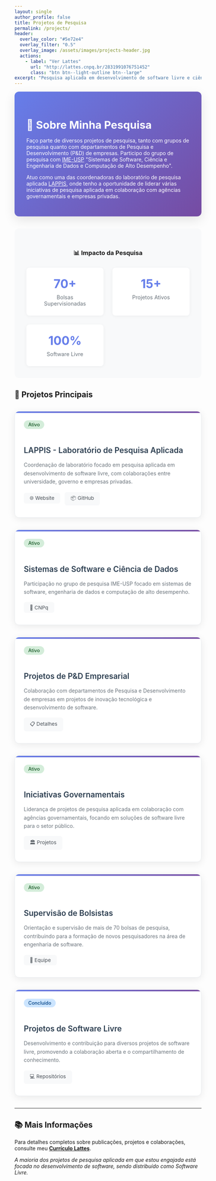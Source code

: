 ```yaml
---
layout: single
author_profile: false
title: Projetos de Pesquisa
permalink: /projects/
header:
  overlay_color: "#5e72e4"
  overlay_filter: "0.5"
  overlay_image: /assets/images/projects-header.jpg
  actions:
    - label: "Ver Lattes"
      url: "http://lattes.cnpq.br/2831991076751452"
      class: "btn btn--light-outline btn--large"
excerpt: "Pesquisa aplicada em desenvolvimento de software livre e ciência de dados"
---
```


<style>
.projects-intro {
  background: linear-gradient(135deg, #667eea 0%, #764ba2 100%);
  color: white;
  padding: 2rem;
  border-radius: 12px;
  margin-bottom: 2rem;
  box-shadow: 0 10px 30px rgba(0,0,0,0.1);
}

.projects-intro h2 {
  color: white;
  margin-bottom: 1rem;
  font-size: 1.8rem;
}

.projects-grid {
  display: grid;
  grid-template-columns: repeat(auto-fit, minmax(300px, 1fr));
  gap: 2rem;
  margin: 2rem 0;
}

.project-card {
  background: white;
  border-radius: 12px;
  padding: 1.5rem;
  box-shadow: 0 4px 20px rgba(0,0,0,0.08);
  transition: all 0.3s ease;
  border: 1px solid #e9ecef;
  position: relative;
  overflow: hidden;
}

.project-card::before {
  content: '';
  position: absolute;
  top: 0;
  left: 0;
  right: 0;
  height: 4px;
  background: linear-gradient(90deg, #667eea, #764ba2);
}

.project-card:hover {
  transform: translateY(-5px);
  box-shadow: 0 8px 30px rgba(0,0,0,0.12);
}

.project-card h3 {
  color: #2c3e50;
  margin-bottom: 1rem;
  font-size: 1.3rem;
  font-weight: 600;
}

.project-card p {
  color: #6c757d;
  line-height: 1.6;
  margin-bottom: 1rem;
}

.project-status {
  display: inline-block;
  padding: 0.25rem 0.75rem;
  border-radius: 20px;
  font-size: 0.8rem;
  font-weight: 500;
  margin-bottom: 1rem;
}

.status-active {
  background: #d4edda;
  color: #155724;
}

.status-completed {
  background: #cce5ff;
  color: #004085;
}

.project-links {
  margin-top: 1rem;
}

.project-links a {
  display: inline-block;
  margin-right: 0.5rem;
  margin-bottom: 0.5rem;
  padding: 0.4rem 1rem;
  background: #f8f9fa;
  color: #495057;
  text-decoration: none;
  border-radius: 6px;
  font-size: 0.85rem;
  transition: all 0.2s ease;
}

.project-links a:hover {
  background: #667eea;
  color: white;
  text-decoration: none;
}

.stats-section {
  background: #f8f9fa;
  padding: 2rem;
  border-radius: 12px;
  margin: 2rem 0;
  text-align: center;
}

.stats-grid {
  display: grid;
  grid-template-columns: repeat(auto-fit, minmax(150px, 1fr));
  gap: 1.5rem;
  margin-top: 1.5rem;
}

.stat-item {
  background: white;
  padding: 1.5rem;
  border-radius: 8px;
  box-shadow: 0 2px 10px rgba(0,0,0,0.05);
}

.stat-number {
  font-size: 2rem;
  font-weight: bold;
  color: #667eea;
  display: block;
}

.stat-label {
  color: #6c757d;
  font-size: 0.9rem;
  margin-top: 0.5rem;
}

@media (max-width: 768px) {
  .projects-grid {
    grid-template-columns: 1fr;
    gap: 1.5rem;
  }
  
  .projects-intro {
    padding: 1.5rem;
  }
  
  .projects-intro h2 {
    font-size: 1.5rem;
  }
  
  .stats-grid {
    grid-template-columns: repeat(2, 1fr);
    gap: 1rem;
  }
  
  .stat-item {
    padding: 1rem;
  }
  
  .stat-number {
    font-size: 1.5rem;
  }
}

@media (max-width: 480px) {
  .project-card {
    padding: 1rem;
  }
  
  .stats-section {
    padding: 1.5rem;
  }
  
  .stats-grid {
    grid-template-columns: 1fr;
  }
}
</style>

<div class="projects-intro">
  <h2>🔬 Sobre Minha Pesquisa</h2>
  <p>Faço parte de diversos projetos de pesquisa, tanto com grupos de pesquisa quanto com departamentos de Pesquisa e Desenvolvimento (P&D) de empresas. Participo do grupo de pesquisa com <a href="http://dgp.cnpq.br/dgp/espelhogrupo/633486" style="color: #fff; text-decoration: underline;">IME-USP</a> "Sistemas de Software, Ciência e Engenharia de Dados e Computação de Alto Desempenho".</p>
  
  <p>Atuo como uma das coordenadoras do laboratório de pesquisa aplicada <a href="https://www.lappis.rocks" style="color: #fff; text-decoration: underline;">LAPPIS</a>, onde tenho a oportunidade de liderar várias iniciativas de pesquisa aplicada em colaboração com agências governamentais e empresas privadas.</p>
</div>

<div class="stats-section">
  <h3>📊 Impacto da Pesquisa</h3>
  <div class="stats-grid">
    <div class="stat-item">
      <span class="stat-number">70+</span>
      <div class="stat-label">Bolsas Supervisionadas</div>
    </div>
    <div class="stat-item">
      <span class="stat-number">15+</span>
      <div class="stat-label">Projetos Ativos</div>
    </div>
    <div class="stat-item">
      <span class="stat-number">100%</span>
      <div class="stat-label">Software Livre</div>
    </div>
  </div>
</div>

## 🚀 Projetos Principais

<div class="projects-grid">
  
  <div class="project-card">
    <div class="project-status status-active">Ativo</div>
    <h3>LAPPIS - Laboratório de Pesquisa Aplicada</h3>
    <p>Coordenação de laboratório focado em pesquisa aplicada em desenvolvimento de software livre, com colaborações entre universidade, governo e empresas privadas.</p>
    <div class="project-links">
      <a href="https://www.lappis.rocks">🌐 Website</a>
      <a href="https://github.com/lappis-unb">📦 GitHub</a>
    </div>
  </div>

  <div class="project-card">
    <div class="project-status status-active">Ativo</div>
    <h3>Sistemas de Software e Ciência de Dados</h3>
    <p>Participação no grupo de pesquisa IME-USP focado em sistemas de software, engenharia de dados e computação de alto desempenho.</p>
    <div class="project-links">
      <a href="http://dgp.cnpq.br/dgp/espelhogrupo/633486">🔗 CNPq</a>
    </div>
  </div>

  <div class="project-card">
    <div class="project-status status-active">Ativo</div>
    <h3>Projetos de P&D Empresarial</h3>
    <p>Colaboração com departamentos de Pesquisa e Desenvolvimento de empresas em projetos de inovação tecnológica e desenvolvimento de software.</p>
    <div class="project-links">
      <a href="#">📋 Detalhes</a>
    </div>
  </div>

  <div class="project-card">
    <div class="project-status status-active">Ativo</div>
    <h3>Iniciativas Governamentais</h3>
    <p>Liderança de projetos de pesquisa aplicada em colaboração com agências governamentais, focando em soluções de software livre para o setor público.</p>
    <div class="project-links">
      <a href="#">🏛️ Projetos</a>
    </div>
  </div>

  <div class="project-card">
    <div class="project-status status-active">Ativo</div>
    <h3>Supervisão de Bolsistas</h3>
    <p>Orientação e supervisão de mais de 70 bolsas de pesquisa, contribuindo para a formação de novos pesquisadores na área de engenharia de software.</p>
    <div class="project-links">
      <a href="#">👥 Equipe</a>
    </div>
  </div>

  <div class="project-card">
    <div class="project-status status-completed">Concluído</div>
    <h3>Projetos de Software Livre</h3>
    <p>Desenvolvimento e contribuição para diversos projetos de software livre, promovendo a colaboração aberta e o compartilhamento de conhecimento.</p>
    <div class="project-links">
      <a href="#">💻 Repositórios</a>
    </div>
  </div>

</div>

---

## 📚 Mais Informações

Para detalhes completos sobre publicações, projetos e colaborações, consulte meu **[Currículo Lattes](http://lattes.cnpq.br/2831991076751452)**.

*A maioria dos projetos de pesquisa aplicada em que estou engajada está focada no desenvolvimento de software, sendo distribuído como Software Livre.*
